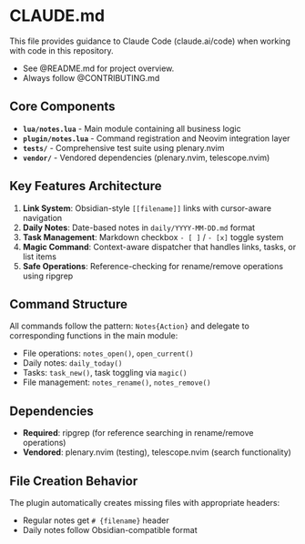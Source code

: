 # CLAUDE.md

This file provides guidance to Claude Code (claude.ai/code) when working with code in this repository.

- See @README.md for project overview.
- Always follow @CONTRIBUTING.md

## Core Components

- **`lua/notes.lua`** - Main module containing all business logic
- **`plugin/notes.lua`** - Command registration and Neovim integration layer
- **`tests/`** - Comprehensive test suite using plenary.nvim
- **`vendor/`** - Vendored dependencies (plenary.nvim, telescope.nvim)

## Key Features Architecture

1. **Link System**: Obsidian-style `[[filename]]` links with cursor-aware navigation
2. **Daily Notes**: Date-based notes in `daily/YYYY-MM-DD.md` format
3. **Task Management**: Markdown checkbox `- [ ]` / `- [x]` toggle system  
4. **Magic Command**: Context-aware dispatcher that handles links, tasks, or list items
5. **Safe Operations**: Reference-checking for rename/remove operations using ripgrep

## Command Structure

All commands follow the pattern: `Notes{Action}` and delegate to corresponding functions in the main module:
- File operations: `notes_open()`, `open_current()`
- Daily notes: `daily_today()` 
- Tasks: `task_new()`, task toggling via `magic()`
- File management: `notes_rename()`, `notes_remove()`

## Dependencies

- **Required**: ripgrep (for reference searching in rename/remove operations)
- **Vendored**: plenary.nvim (testing), telescope.nvim (search functionality)

## File Creation Behavior

The plugin automatically creates missing files with appropriate headers:
- Regular notes get `# {filename}` header
- Daily notes follow Obsidian-compatible format
